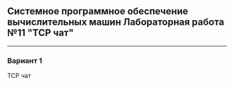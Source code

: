 ## Системное программное обеспечение вычислительных машин Лабораторная работа №11 "TCP чат"

___

### Вариант 1
TCP чат